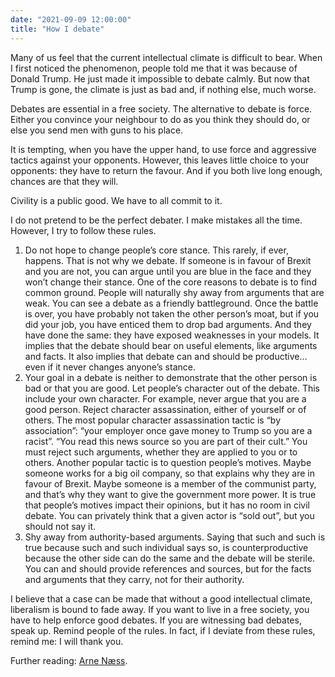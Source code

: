 ```yaml
---
date: "2021-09-09 12:00:00"
title: "How I debate"
---
```




Many of us feel that the current intellectual climate is difficult to bear. When I first noticed the phenomenon, people told me that it was because of Donald Trump. He just made it impossible to debate calmly. But now that Trump is gone, the climate is just as bad and, if nothing else, much worse.

Debates are essential in a free society. The alternative to debate is force. Either you convince your neighbour to do as you think they should do, or else you send men with guns to his place.

It is tempting, when you have the upper hand, to use force and aggressive tactics against your opponents. However, this leaves little choice to your opponents: they have to return the favour. And if you both live long enough, chances are that they will.

Civility is a public good. We have to all commit to it.

I do not pretend to be the perfect debater. I make mistakes all the time. However, I try to follow these rules.

1. Do not hope to change people&rsquo;s core stance. This rarely, if ever, happens. That is not why we debate. If someone is in favour of Brexit and you are not, you can argue until you are blue in the face and they won&rsquo;t change their stance. One of the core reasons to debate is to find common ground. People will naturally shy away from arguments that are weak. You can see a debate as a friendly battleground. Once the battle is over, you have probably not taken the other person&rsquo;s moat, but if you did your job, you have enticed them to drop bad arguments. And they have done the same: they have exposed weaknesses in your models. It implies that the debate should bear on useful elements, like arguments and facts. It also implies that debate can and should be productive&hellip; even if it never changes anyone&rsquo;s stance.
1. Your goal in a debate is neither to demonstrate that the other person is bad or that you are good. Let people&rsquo;s character out of the debate. This include your own character. For example, never argue that you are a good person. Reject character assassination, either of yourself or of others. The most popular character assassination tactic is &ldquo;by association&rdquo;: &ldquo;your employer once gave money to Trump so you are a racist&rdquo;. &ldquo;You read this news source so you are part of their cult.&rdquo; You must reject such arguments, whether they are applied to you or to others. Another popular tactic is to question people&rsquo;s motives. Maybe someone works for a big oil company, so that explains why they are in favour of Brexit. Maybe someone is a member of the communist party, and that&rsquo;s why they want to give the government more power. It is true that people&rsquo;s motives impact their opinions, but it has no room in civil debate. You can privately think that a given actor is &ldquo;sold out&rdquo;, but you should not say it.
1. Shy away from authority-based arguments. Saying that such and such is true because such and such individual says so, is counterproductive because the other side can do the same and the debate will be sterile. You can and should provide references and sources, but for the facts and arguments that they carry, not for their authority.


I believe that a case can be made that without a good intellectual climate, liberalism is bound to fade away. If you want to live in a free society, you have to help enforce good debates. If you are witnessing bad debates, speak up. Remind people of the rules. In fact, if I deviate from these rules, remind me: I will thank you.

Further reading: [Arne Næss](https://en.wikipedia.org/wiki/Arne_N%C3%A6ss).

